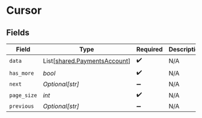 # Cursor


## Fields

| Field                                                                  | Type                                                                   | Required                                                               | Description                                                            | Example                                                                |
| ---------------------------------------------------------------------- | ---------------------------------------------------------------------- | ---------------------------------------------------------------------- | ---------------------------------------------------------------------- | ---------------------------------------------------------------------- |
| `data`                                                                 | List[[shared.PaymentsAccount](../../models/shared/paymentsaccount.md)] | :heavy_check_mark:                                                     | N/A                                                                    |                                                                        |
| `has_more`                                                             | *bool*                                                                 | :heavy_check_mark:                                                     | N/A                                                                    | false                                                                  |
| `next`                                                                 | *Optional[str]*                                                        | :heavy_minus_sign:                                                     | N/A                                                                    |                                                                        |
| `page_size`                                                            | *int*                                                                  | :heavy_check_mark:                                                     | N/A                                                                    | 15                                                                     |
| `previous`                                                             | *Optional[str]*                                                        | :heavy_minus_sign:                                                     | N/A                                                                    | YXVsdCBhbmQgYSBtYXhpbXVtIG1heF9yZXN1bHRzLol=                           |